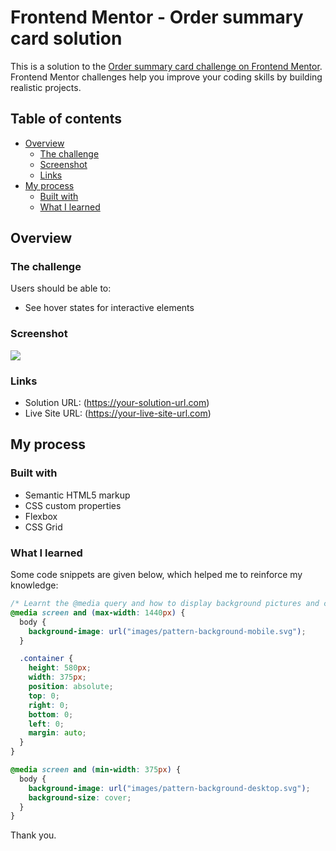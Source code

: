 # Frontend Mentor - Order summary card solution

This is a solution to the [Order summary card challenge on Frontend Mentor](https://www.frontendmentor.io/challenges/order-summary-component-QlPmajDUj). Frontend Mentor challenges help you improve your coding skills by building realistic projects.

## Table of contents

- [Overview](#overview)
  - [The challenge](#the-challenge)
  - [Screenshot](#screenshot)
  - [Links](#links)
- [My process](#my-process)
  - [Built with](#built-with)
  - [What I learned](#what-i-learned)

## Overview

### The challenge

Users should be able to:

- See hover states for interactive elements

### Screenshot

![](./frontendchallenge1.png)

### Links

- Solution URL: (https://your-solution-url.com)
- Live Site URL: (https://your-live-site-url.com)

## My process

### Built with

- Semantic HTML5 markup
- CSS custom properties
- Flexbox
- CSS Grid

### What I learned

Some code snippets are given below, which helped me to reinforce my knowledge:

```css
/* Learnt the @media query and how to display background pictures and colour*/
@media screen and (max-width: 1440px) {
  body {
    background-image: url("images/pattern-background-mobile.svg");
  }

  .container {
    height: 580px;
    width: 375px;
    position: absolute;
    top: 0;
    right: 0;
    bottom: 0;
    left: 0;
    margin: auto;
  }
}

@media screen and (min-width: 375px) {
  body {
    background-image: url("images/pattern-background-desktop.svg");
    background-size: cover;
  }
}
```


Thank you.
